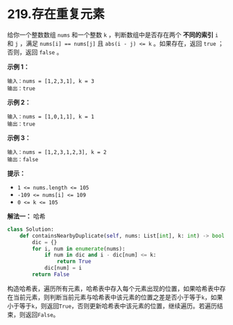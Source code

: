 # 219.存在重复元素

给你一个整数数组 `nums` 和一个整数 `k` ，判断数组中是否存在两个 **不同的索引** `i` 和 `j` ，满足 `nums[i] == nums[j]` 且 `abs(i - j) <= k` 。如果存在，返回 `true` ；否则，返回 `false` 。

**示例 1：**
```
输入：nums = [1,2,3,1], k = 3
输出：true
```

**示例 2：**
```
输入：nums = [1,0,1,1], k = 1
输出：true
```

**示例 3：**
```
输入：nums = [1,2,3,1,2,3], k = 2
输出：false
```

**提示：**

- `1 <= nums.length <= 105`
- `-109 <= nums[i] <= 109`
- `0 <= k <= 105`

**解法一：** 哈希

```py
class Solution:
    def containsNearbyDuplicate(self, nums: List[int], k: int) -> bool:
        dic = {}
        for i, num in enumerate(nums):
            if num in dic and i - dic[num] <= k:
                return True
            dic[num] = i
        return False
```

构造哈希表，遍历所有元素，哈希表中存入每个元素出现的位置，如果哈希表中存在当前元素，则判断当前元素与哈希表中该元素的位置之差是否小于等于`k`，如果小于等于`k`，则返回`True`，否则更新哈希表中该元素的位置，继续遍历。若遍历结束，则返回`False`。
